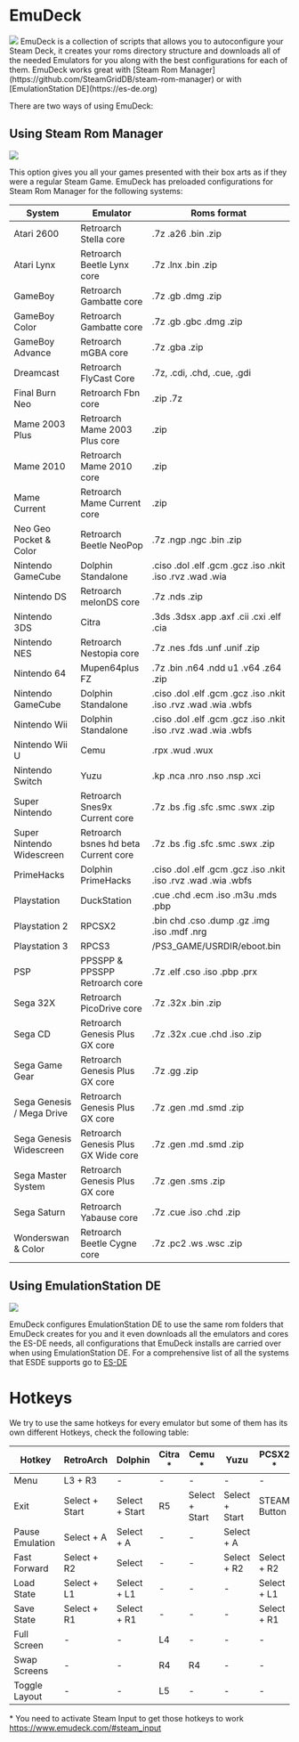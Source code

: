 # EmuDeck

<img src="https://www.emudeck.com/img/hero.png">
EmuDeck is a collection of scripts that allows you to autoconfigure your Steam Deck, it creates your roms directory structure and downloads all of the needed Emulators for you along with the best configurations for each of them. EmuDeck works great with [Steam Rom Manager](https://github.com/SteamGridDB/steam-rom-manager) or with [EmulationStation DE](https://es-de.org)

There are two ways of using EmuDeck:

## Using Steam Rom Manager

<img src="https://www.emudeck.com/img/ss1.png">

This option gives you all your games presented with their box arts as if they were a regular Steam Game.
EmuDeck has preloaded configurations for Steam Rom Manager for the following systems:

| System                    | Emulator                             | Roms format                                                    |
| ------------------------- | ------------------------------------ | -------------------------------------------------------------- |
| Atari 2600                | Retroarch Stella core                | .7z .a26 .bin .zip                                             |
| Atari Lynx                | Retroarch Beetle Lynx core           | .7z .lnx .bin .zip                                             |
| GameBoy                   | Retroarch Gambatte core              | .7z .gb .dmg .zip                                              |
| GameBoy Color             | Retroarch Gambatte core              | .7z .gb .gbc .dmg .zip                                         |
| GameBoy Advance           | Retroarch mGBA core                  | .7z .gba .zip                                                  |
| Dreamcast                 | Retroarch FlyCast Core               | .7z, .cdi, .chd, .cue, .gdi                                    |
| Final Burn Neo            | Retroarch Fbn core                   | .zip .7z                                                       |
| Mame 2003 Plus            | Retroarch Mame 2003 Plus core        | .zip                                                           |
| Mame 2010                 | Retroarch Mame 2010 core             | .zip                                                           |
| Mame Current              | Retroarch Mame Current core          | .zip                                                           |
| Neo Geo Pocket & Color    | Retroarch Beetle NeoPop              | .7z .ngp .ngc .bin .zip                                        |
| Nintendo GameCube         | Dolphin Standalone                   | .ciso .dol .elf .gcm .gcz .iso .nkit .iso .rvz .wad .wia       |
| Nintendo DS               | Retroarch melonDS core               | .7z .nds .zip                                                  |
| Nintendo 3DS              | Citra                                | .3ds .3dsx .app .axf .cii .cxi .elf .cia                       |
| Nintendo NES              | Retroarch Nestopia core              | .7z .nes .fds .unf .unif .zip                                  |
| Nintendo 64               | Mupen64plus FZ                       | .7z .bin .n64 .ndd u1 .v64 .z64 .zip                           |
| Nintendo GameCube         | Dolphin Standalone                   | .ciso .dol .elf .gcm .gcz .iso .nkit .iso .rvz .wad .wia .wbfs |
| Nintendo Wii              | Dolphin Standalone                   | .ciso .dol .elf .gcm .gcz .iso .nkit .iso .rvz .wad .wia .wbfs |
| Nintendo Wii U            | Cemu                                 | .rpx .wud .wux                                                 |
| Nintendo Switch           | Yuzu                                 | .kp .nca .nro .nso .nsp .xci                                   |
| Super Nintendo            | Retroarch Snes9x Current core        | .7z .bs .fig .sfc .smc .swx .zip                               |
| Super Nintendo Widescreen | Retroarch bsnes hd beta Current core | .7z .bs .fig .sfc .smc .swx .zip                               |
| PrimeHacks                | Dolphin PrimeHacks                   | .ciso .dol .elf .gcm .gcz .iso .nkit .iso .rvz .wad .wia .wbfs |
| Playstation               | DuckStation                          | .cue .chd .ecm .iso .m3u .mds .pbp                             |
| Playstation 2             | RPCSX2                               | .bin chd .cso .dump .gz .img .iso .mdf .nrg                    |
| Playstation 3             | RPCS3                                | /PS3_GAME/USRDIR/eboot.bin                                     |
| PSP                       | PPSSPP & PPSSPP Retroarch core       | .7z .elf .cso .iso .pbp .prx                                   |
| Sega 32X                  | Retroarch PicoDrive core             | .7z .32x .bin .zip                                             |
| Sega CD                   | Retroarch Genesis Plus GX core       | .7z .32x .cue .chd .iso .zip                                   |
| Sega Game Gear            | Retroarch Genesis Plus GX core       | .7z .gg .zip                                                   |
| Sega Genesis / Mega Drive | Retroarch Genesis Plus GX core       | .7z .gen .md .smd .zip                                         |
| Sega Genesis Widescreen   | Retroarch Genesis Plus GX Wide core  | .7z .gen .md .smd .zip                                         |
| Sega Master System        | Retroarch Genesis Plus GX core       | .7z .gen .sms .zip                                             |
| Sega Saturn               | Retroarch Yabause core               | .7z .cue .iso .chd .zip                                        |
| Wonderswan & Color        | Retroarch Beetle Cygne core          | .7z .pc2 .ws .wsc .zip                                         |

## Using EmulationStation DE

<img src="https://es-de.org/____impro/1/onewebmedia/ES-DE_logo.png?etag=%226071-6041244a%22&sourceContentType=image%2Fpng&ignoreAspectRatio&resize=240%2B168">

EmuDeck configures EmulationStation DE to use the same rom folders that EmuDeck creates for you and it even downloads all the emulators and cores the ES-DE needs, all configurations that EmuDeck installs are carried over when using EmulationStation DE. For a comprehensive list of all the systems that ESDE supports go to [ES-DE](https://es-de.org)

# Hotkeys

We try to use the same hotkeys for every emulator but some of them has its own different Hotkeys, check the following table:

|  Hotkey         | RetroArch      | Dolphin        | Citra \* | Cemu \*        | Yuzu           | PCSX2 \*     | RPCS3        |
| --------------- | -------------- | -------------- | -------- | -------------- | -------------- | ------------ | ------------ |
| Menu            | L3 + R3        | -              | -        | -              | -              | -            | -            |
| Exit            | Select + Start | Select + Start | R5       | Select + Start | Select + Start | STEAM Button | STEAM Button |
| Pause Emulation | Select + A     | Select + A     | -        | -              | Select + A     |              | -            |
| Fast Forward    | Select + R2    | Select         | -        | -              | Select + R2    | Select + R2  | -            |
| Load State      | Select + L1    | Select + L1    | -        | -              | -              | Select + L1  | -            |
| Save State      | Select + R1    | Select + R1    | -        | -              | -              | Select + R1  | -            |
| Full Screen     | -              | -              | L4       | -              | -              | -            | -            |
| Swap Screens    | -              | -              | R4       | R4             | -              | -            | -            |
| Toggle Layout   | -              | -              | L5       | -              | -              | -            | -            |

\* You need to activate Steam Input to get those hotkeys to work https://www.emudeck.com/#steam_input
